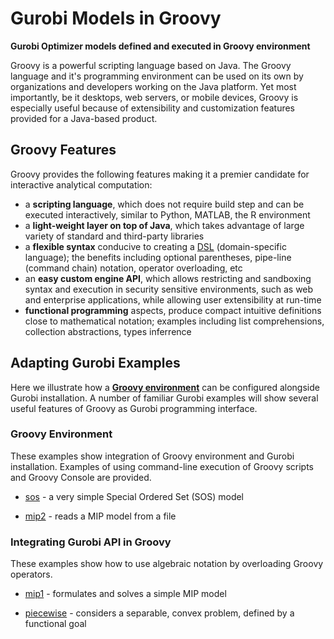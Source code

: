 # Gurobi Models in Groovy

**Gurobi Optimizer models defined and executed in Groovy environment**

Groovy is a powerful scripting language based on Java.
The Groovy language and it's programming environment can be used on its own by
organizations and developers working on the Java platform.
Yet most importantly, be it desktops, web servers, or mobile devices, Groovy 
is especially useful because of extensibility and customization features 
provided for a Java-based product.

## Groovy Features

Groovy provides the following features making it a premier candidate for interactive analytical computation:

* a **scripting language**, which does not require build step and can be executed interactively,
  similar to Python, MATLAB, the R environment
* a **light-weight layer on top of Java**, which takes advantage of large variety of standard and third-party libraries
* a **flexible syntax** conducive to creating a [DSL](http://docs.groovy-lang.org/docs/latest/html/documentation/core-domain-specific-languages.html) (domain-specific language); the benefits including optional parentheses,
  pipe-line (command chain) notation, operator overloading, etc
* an **easy custom engine API**, which allows restricting and sandboxing syntax and execution in 
  security sensitive environments, such as web and enterprise applications, while allowing user extensibility at run-time
* **functional programming** aspects, produce compact intuitive definitions close to mathematical notation;
  examples including list comprehensions, collection abstractions, types inferrence

## Adapting Gurobi Examples

Here we illustrate how a **[Groovy environment](bin/bin.md)** can be configured alongside Gurobi installation.
A number of familiar Gurobi examples will show several useful features of Groovy as Gurobi programming interface.

### Groovy Environment

These examples show integration of Groovy environment and Gurobi installation.
Examples of using command-line execution of Groovy scripts and Groovy Console are provided.

* [sos](sos/sos.md) - a very simple Special Ordered Set (SOS) model

* [mip2](mip2/mip2.md) - reads a MIP model from a file

### Integrating Gurobi API in Groovy

These examples show how to use algebraic notation by overloading Groovy operators.

* [mip1](mip1/mip1.md) - formulates and solves a simple MIP model

* [piecewise](piecewise/piecewise.md) - considers a separable, convex problem, defined by a functional goal

